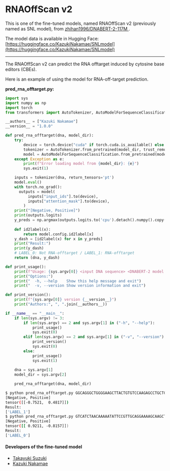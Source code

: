 # RNAOffScan v2

This is one of the fine-tuned models, named RNAOffScan v2 (previously named as SNL model), from [zhihan1996/DNABERT-2-117M
](https://huggingface.co/zhihan1996/DNABERT-2-117M).

The model data is available in Hugging Face: [https://huggingface.co/KazukiNakamae/SNLmodel](https://huggingface.co/KazukiNakamae/SNLmodel)

---

The RNAOffScan v2 can predict the RNA offtarget induced by cytosine base editors (CBEs).

Here is an example of using the model for RNA-off-target prediction.

**pred_rna_offtarget.py:**

```python
import sys
import numpy as np
import torch
from transformers import AutoTokenizer, AutoModelForSequenceClassification

__authors__ = ["Kazuki Nakamae"]
__version__ = "1.0.0"

def pred_rna_offtarget(dna, model_dir):
    try:
        device = torch.device("cuda" if torch.cuda.is_available() else "cpu")
        tokenizer = AutoTokenizer.from_pretrained(model_dir, trust_remote_code=True)
        model = AutoModelForSequenceClassification.from_pretrained(model_dir, trust_remote_code=True).to(device)
    except Exception as e:
        print(f"Error loading model from {model_dir}: {e}")
        sys.exit(1)

    inputs = tokenizer(dna, return_tensors='pt')
    model.eval() 
    with torch.no_grad():
      outputs = model(
          inputs["input_ids"].to(device), 
          inputs["attention_mask"].to(device),
        )
    print("[Negative, Positive]")
    print(outputs.logits)
    y_preds = np.argmax(outputs.logits.to('cpu').detach().numpy().copy(), axis=1)
    
    def id2label(x):
        return model.config.id2label[x]
    y_dash = [id2label(x) for x in y_preds]
    print("Result:")
    print(y_dash)
    # LABEL_0: Not RNA-offtarget / LABEL_1: RNA-offtarget
    return (dna, y_dash)

def print_usage():
    print(f"Usage: {sys.argv[0]} <input DNA sequence> <DNABERT-2 model directory>")
    print("Options:")
    print("  -h, --help    Show this help message and exit")
    print("  -v, --version Show version information and exit")

def print_version():
    print(f"{sys.argv[0]} version {__version__}")
    print("Authors:", ", ".join(__authors__))

if __name__ == "__main__":
    if len(sys.argv) != 3:
        if len(sys.argv) == 2 and sys.argv[1] in ("-h", "--help"):
            print_usage()
            sys.exit(0)
        elif len(sys.argv) == 2 and sys.argv[1] in ("-v", "--version"):
            print_version()
            sys.exit(0)
        else:
            print_usage()
            sys.exit(1)
    
    dna = sys.argv[1]
    model_dir = sys.argv[2]

    pred_rna_offtarget(dna, model_dir)
```

```bash
$ python pred_rna_offtarget.py GGCAGGGCTGGGGAAGCTTACTGTGTCCAAGAGCCTGCTG KazukiNakamae/SNLmodel;
[Negative, Positive]
tensor([[-0.7521,  0.4817]])
Result:
['LABEL_1']
$ python pred_rna_offtarget.py GTCATCTAACAAAAATATTCCGTTGCAGGAAAAGCAAGCT KazukiNakamae/SNLmodel;
[Negative, Positive]
tensor([[ 0.9211, -0.8157]])
Result:
['LABEL_0']
```

#### Developers of the fine-tuned model
- [Takayuki Suzuki](https://github.com/szktkyk)
- [Kazuki Nakamae](https://github.com/KazukiNakamae)
